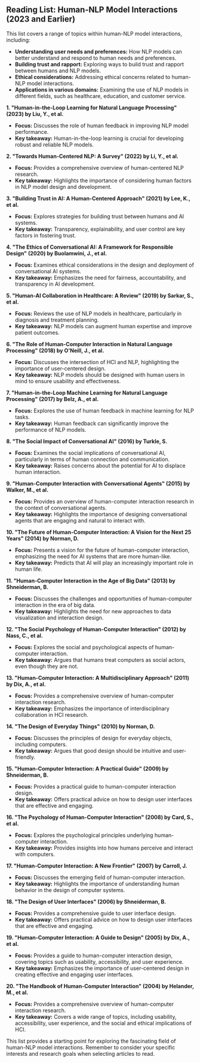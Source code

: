 ## Reading List: Human-NLP Model Interactions (2023 and Earlier)

This list covers a range of topics within human-NLP model interactions, including:

* **Understanding user needs and preferences:** How NLP models can better understand and respond to human needs and preferences.
* **Building trust and rapport:** Exploring ways to build trust and rapport between humans and NLP models.
* **Ethical considerations:** Addressing ethical concerns related to human-NLP model interactions.
* **Applications in various domains:** Examining the use of NLP models in different fields, such as healthcare, education, and customer service.

**1. "Human-in-the-Loop Learning for Natural Language Processing" (2023) by  Liu, Y., et al.**
* **Focus:** Discusses the role of human feedback in improving NLP model performance.
* **Key takeaway:** Human-in-the-loop learning is crucial for developing robust and reliable NLP models.

**2. "Towards Human-Centered NLP: A Survey" (2022) by  Li, Y., et al.**
* **Focus:** Provides a comprehensive overview of human-centered NLP research.
* **Key takeaway:** Highlights the importance of considering human factors in NLP model design and development.

**3. "Building Trust in AI: A Human-Centered Approach" (2021) by  Lee, K., et al.**
* **Focus:** Explores strategies for building trust between humans and AI systems.
* **Key takeaway:** Transparency, explainability, and user control are key factors in fostering trust.

**4. "The Ethics of Conversational AI: A Framework for Responsible Design" (2020) by  Buolamwini, J., et al.**
* **Focus:** Examines ethical considerations in the design and deployment of conversational AI systems.
* **Key takeaway:** Emphasizes the need for fairness, accountability, and transparency in AI development.

**5. "Human-AI Collaboration in Healthcare: A Review" (2019) by  Sarkar, S., et al.**
* **Focus:** Reviews the use of NLP models in healthcare, particularly in diagnosis and treatment planning.
* **Key takeaway:** NLP models can augment human expertise and improve patient outcomes.

**6. "The Role of Human-Computer Interaction in Natural Language Processing" (2018) by  O'Neill, J., et al.**
* **Focus:** Discusses the intersection of HCI and NLP, highlighting the importance of user-centered design.
* **Key takeaway:** NLP models should be designed with human users in mind to ensure usability and effectiveness.

**7. "Human-in-the-Loop Machine Learning for Natural Language Processing" (2017) by  Belz, A., et al.**
* **Focus:** Explores the use of human feedback in machine learning for NLP tasks.
* **Key takeaway:** Human feedback can significantly improve the performance of NLP models.

**8. "The Social Impact of Conversational AI" (2016) by  Turkle, S.**
* **Focus:** Examines the social implications of conversational AI, particularly in terms of human connection and communication.
* **Key takeaway:** Raises concerns about the potential for AI to displace human interaction.

**9. "Human-Computer Interaction with Conversational Agents" (2015) by  Walker, M., et al.**
* **Focus:** Provides an overview of human-computer interaction research in the context of conversational agents.
* **Key takeaway:** Highlights the importance of designing conversational agents that are engaging and natural to interact with.

**10. "The Future of Human-Computer Interaction: A Vision for the Next 25 Years" (2014) by  Norman, D.**
* **Focus:** Presents a vision for the future of human-computer interaction, emphasizing the need for AI systems that are more human-like.
* **Key takeaway:** Predicts that AI will play an increasingly important role in human life.

**11. "Human-Computer Interaction in the Age of Big Data" (2013) by  Shneiderman, B.**
* **Focus:** Discusses the challenges and opportunities of human-computer interaction in the era of big data.
* **Key takeaway:** Highlights the need for new approaches to data visualization and interaction design.

**12. "The Social Psychology of Human-Computer Interaction" (2012) by  Nass, C., et al.**
* **Focus:** Explores the social and psychological aspects of human-computer interaction.
* **Key takeaway:** Argues that humans treat computers as social actors, even though they are not.

**13. "Human-Computer Interaction: A Multidisciplinary Approach" (2011) by  Dix, A., et al.**
* **Focus:** Provides a comprehensive overview of human-computer interaction research.
* **Key takeaway:** Emphasizes the importance of interdisciplinary collaboration in HCI research.

**14. "The Design of Everyday Things" (2010) by  Norman, D.**
* **Focus:** Discusses the principles of design for everyday objects, including computers.
* **Key takeaway:** Argues that good design should be intuitive and user-friendly.

**15. "Human-Computer Interaction: A Practical Guide" (2009) by  Shneiderman, B.**
* **Focus:** Provides a practical guide to human-computer interaction design.
* **Key takeaway:** Offers practical advice on how to design user interfaces that are effective and engaging.

**16. "The Psychology of Human-Computer Interaction" (2008) by  Card, S., et al.**
* **Focus:** Explores the psychological principles underlying human-computer interaction.
* **Key takeaway:** Provides insights into how humans perceive and interact with computers.

**17. "Human-Computer Interaction: A New Frontier" (2007) by  Carroll, J.**
* **Focus:** Discusses the emerging field of human-computer interaction.
* **Key takeaway:** Highlights the importance of understanding human behavior in the design of computer systems.

**18. "The Design of User Interfaces" (2006) by  Shneiderman, B.**
* **Focus:** Provides a comprehensive guide to user interface design.
* **Key takeaway:** Offers practical advice on how to design user interfaces that are effective and engaging.

**19. "Human-Computer Interaction: A Guide to Design" (2005) by  Dix, A., et al.**
* **Focus:** Provides a guide to human-computer interaction design, covering topics such as usability, accessibility, and user experience.
* **Key takeaway:** Emphasizes the importance of user-centered design in creating effective and engaging user interfaces.

**20. "The Handbook of Human-Computer Interaction" (2004) by  Helander, M., et al.**
* **Focus:** Provides a comprehensive overview of human-computer interaction research.
* **Key takeaway:** Covers a wide range of topics, including usability, accessibility, user experience, and the social and ethical implications of HCI.

This list provides a starting point for exploring the fascinating field of human-NLP model interactions. Remember to consider your specific interests and research goals when selecting articles to read.